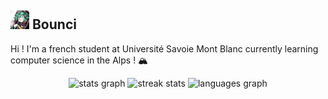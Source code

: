 ## <img src="pfp.jpg" alt="pfp" width="30"/> Bounci

Hi ! I'm a french student at Université Savoie Mont Blanc currently learning computer science in the Alps ! 🏔️​ 


<div align="center">
  <img src="https://github-readme-stats.vercel.app/api?username=zackweb-pro&hide_title=false&hide_rank=false&show_icons=true&include_all_commits=true&count_private=true&disable_animations=false&theme=react&locale=en&hide_border=false&border_radius=7&card_width=400" height="150" alt="stats graph"  />
  <img width=400 src="https://github-readme-streak-stats-salesp07.vercel.app/?user=zackweb-pro&count_private=true&theme=react&border_radius=7&height=150" height="150" alt="streak stats"/>
  <img src="https://github-readme-stats.vercel.app/api/top-langs?username=zackweb-pro&hide_title=false&layout=compact&count_private=true&card_width=400&langs_count=5&theme=react&border_radius=7&hide_border=false" height="150" alt="languages graph"  />
</div>
